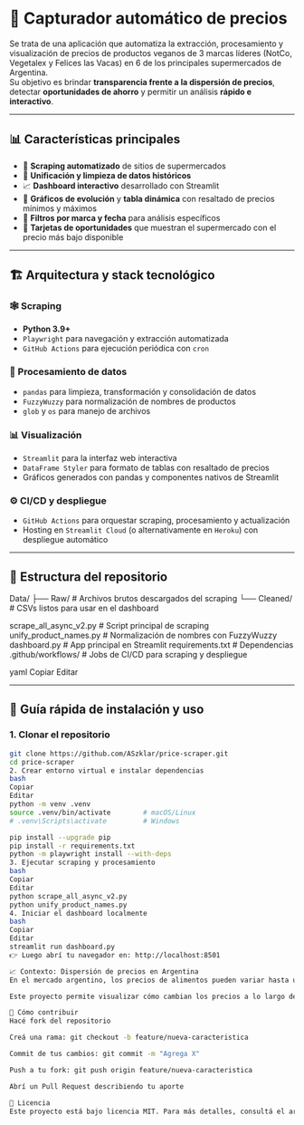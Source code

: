 # 🛒 Capturador automático de precios

Se trata de una aplicación que automatiza la extracción, procesamiento y visualización de precios de productos veganos de 3 marcas líderes (NotCo, Vegetalex y Felices las Vacas) en 6 de los principales supermercados de Argentina.  
Su objetivo es brindar **transparencia frente a la dispersión de precios**, detectar **oportunidades de ahorro** y permitir un análisis **rápido e interactivo**.

---

## 📊 Características principales

- 🧾 **Scraping automatizado** de sitios de supermercados  
- 🧹 **Unificación y limpieza de datos históricos**  
- 📈 **Dashboard interactivo** desarrollado con Streamlit  
- 🔎 **Gráficos de evolución** y **tabla dinámica** con resaltado de precios mínimos y máximos  
- 🎯 **Filtros por marca y fecha** para análisis específicos  
- 💸 **Tarjetas de oportunidades** que muestran el supermercado con el precio más bajo disponible

---

## 🏗 Arquitectura y stack tecnológico

### 🕸 Scraping
- **Python 3.9+**
- `Playwright` para navegación y extracción automatizada
- `GitHub Actions` para ejecución periódica con `cron`

### 🧪 Procesamiento de datos
- `pandas` para limpieza, transformación y consolidación de datos
- `FuzzyWuzzy` para normalización de nombres de productos
- `glob` y `os` para manejo de archivos

### 📊 Visualización
- `Streamlit` para la interfaz web interactiva
- `DataFrame Styler` para formato de tablas con resaltado de precios
- Gráficos generados con pandas y componentes nativos de Streamlit

### ⚙️ CI/CD y despliegue
- `GitHub Actions` para orquestar scraping, procesamiento y actualización
- Hosting en `Streamlit Cloud` (o alternativamente en `Heroku`) con despliegue automático

---

## 📂 Estructura del repositorio

Data/
├── Raw/ # Archivos brutos descargados del scraping
└── Cleaned/ # CSVs listos para usar en el dashboard

scrape_all_async_v2.py # Script principal de scraping
unify_product_names.py # Normalización de nombres con FuzzyWuzzy
dashboard.py # App principal en Streamlit
requirements.txt # Dependencias
.github/workflows/ # Jobs de CI/CD para scraping y despliegue

yaml
Copiar
Editar

---

## 🚀 Guía rápida de instalación y uso

### 1. Clonar el repositorio
```bash
git clone https://github.com/ASzklar/price-scraper.git
cd price-scraper
2. Crear entorno virtual e instalar dependencias
bash
Copiar
Editar
python -m venv .venv
source .venv/bin/activate        # macOS/Linux
# .venv\Scripts\activate         # Windows

pip install --upgrade pip
pip install -r requirements.txt
python -m playwright install --with-deps
3. Ejecutar scraping y procesamiento
bash
Copiar
Editar
python scrape_all_async_v2.py
python unify_product_names.py
4. Iniciar el dashboard localmente
bash
Copiar
Editar
streamlit run dashboard.py
👉 Luego abrí tu navegador en: http://localhost:8501

📈 Contexto: Dispersión de precios en Argentina
En el mercado argentino, los precios de alimentos pueden variar hasta un 30–40 % entre supermercados para un mismo producto. Factores como ubicación, stock o promociones hacen difícil saber cuál es realmente la mejor oferta.

Este proyecto permite visualizar cómo cambian los precios a lo largo del tiempo y entre cadenas, facilitando la comparación y ayudando a los consumidores a tomar mejores decisiones.

🤝 Cómo contribuir
Hacé fork del repositorio

Creá una rama: git checkout -b feature/nueva-caracteristica

Commit de tus cambios: git commit -m "Agrega X"

Push a tu fork: git push origin feature/nueva-caracteristica

Abrí un Pull Request describiendo tu aporte

📄 Licencia
Este proyecto está bajo licencia MIT. Para más detalles, consultá el archivo LICENSE.
